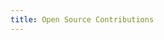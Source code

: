 ```yaml
---
title: Open Source Contributions
---
```

<!--

This page represents the landing page for "contributions" section. It is also shown under the homepage header for "contributions". It should be therefore relatively short and sweet.

-->
